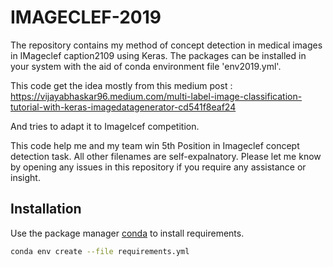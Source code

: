 # IMAGECLEF-2019
The repository contains my method of concept detection in medical images in IMageclef caption2109 using Keras. The packages can be installed in your system with the aid of conda environment file 'env2019.yml'. 

This code get the idea mostly from this medium post : https://vijayabhaskar96.medium.com/multi-label-image-classification-tutorial-with-keras-imagedatagenerator-cd541f8eaf24

And tries to adapt it to Imagelcef competition.

This code help me and my team win 5th Position in Imageclef concept detection task.
All other filenames are self-expalnatory. 
Please let me know by opening any issues  in this repository if you require any assistance or insight.

## Installation

Use the package manager [conda](https://anaconda.org/anaconda/conda) to install requirements.

```bash
conda env create --file requirements.yml
```

